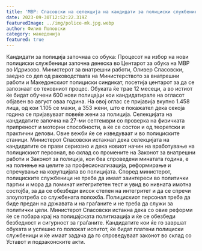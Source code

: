 ```yaml
---
title: 'МВР: Спасовски на селекција на кандидати за полициски службеник во Центар за обука Идризово: Сериозен пристап во продуцирање професионални полициски службеници - 30 СЕПТЕМВРИ 2023'
date: 2023-09-30T12:52:22.319Z
featuredImage: ../img/police-mk.jpg.webp
author: Филип Поповски
category: македонија
featured: true
---
```

Кандидати за полиција започнаа со обука: Процесот на избор на нови полициски службеници започна денеска во Центарот за обука на МВР во Идризово. Министерот за внатрешни работи, Оливер Спасовски, заедно со дел од раководствата на Министерството за внатрешни работи и Македонскиот полициски синдикат, посетија центарот за да се запознаат со тековниот процес. Обуката ќе трае 12 месеци, а во истиот ќе бидат обучени 600 нови полицајци кои кандидатирале на огласот објавен во август оваа година.
На овој оглас се пријавија вкупно 1.458 лица, од кои 1.105 се мажи, а 353 жени, што е покажател дека секоја година се пријавуваат повеќе жени за полиција. Селекцијата на кандидатите започна на 27-ми септември со проверка на физичката припреност и моторни способности, а ќе се состои и од теоретски и практични делови. Овие вежби ќе се изведуваат и во полициските станици.
Министерот Спасовски истакнал дека селекцијата на кандидатите се прави сериозно и дека новиот начин на вработување на полицискиот персонал, во склад со промените на Законот за внатрешни работи и Законот за полиција, кои беа спроведени минатата година, е на полнење на целите за професионализација, реформирање и спречување на корупцијата во полицијата. 
Според министерот, полициските службеници не треба да имаат заинтереси во политички партии и мора да поминат интегритетен тест и увид во нивната имотна состојба, за да се обезбеди висок степен на интегритет и да се спречи злоупотреба со службената положба. Полицискиот персонал треба да биде предан на државата и на граѓаните и не треба да служи за политички цели.
Министерот Спасовски истакна дека со овие реформи ќе се побара крај на полицајската политизација и ќе се обезбеди безбедност и сигурност за граѓаните. Кандидатите кои ќе го завршат обуката и успешно го положат испитот, ќе бидат платени полициски службеници и ќе имаат задача да го спроведуваат законот во склад со Уставот и подзаконските акти.
